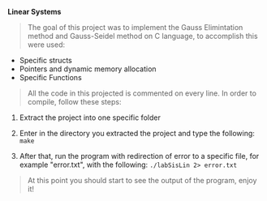 **Linear Systems**

> The goal of this project was to implement the Gauss Elimintation method and Gauss-Seidel method on C language, to accomplish this were used:

* Specific structs
* Pointers and dynamic memory allocation
* Specific Functions 

> All the code in this projected is commented  on every line. In order to compile, follow these steps:

1. Extract the project into one specific folder

2. Enter in the directory you extracted the project and type the following:
    `make`

3. After that, run the program with redirection of error to a specific file, for example "error.txt", with the following:
    `./labSisLin 2> error.txt`

> At this point you should start to see the output of the program, enjoy it!
